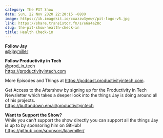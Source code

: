 ```yaml
---
category: The PIT Show
date: Sun, 22 Nov 2020 22:20:15 -0800
image: https://ik.imagekit.io/cxazzw3yew//pit-logo-v5.jpg
link: https://share.transistor.fm/s/e6a4a28c
slug: the-pit-show-health-check-in
title: Health Check-in
---
```


<p><strong>Follow Jay</strong><br /><a href="https://twitter.com/kjaymiller">@kjaymiller</a></p><p><strong>Follow Productivity in Tech</strong><br /><a href="https://twitter.com/prod_in_tech">@prod_in_tech</a><br /><a href="https://productivityintech.com/">https://productivityintech.com</a></p><p>More Episodes and Things at <a href="https://podcast.productivityintech.com/">https://podcast.productivityintech.com</a>.</p><p>Get Access to the Aftershow by signing up for the Productivity in Tech Newsletter which takes a deeper look into the things Jay is doing around all of his projects.<br /><a href="https://buttondown.email/productivityintech">https://buttondown.email/productivityintech</a></p><p><strong>Want to Support the Show?</strong><br />While you can't support the show directly you can support all the things Jay is up to by sponsoring him on GitHub!<br /><a href="https://github.com/sponsors/kjaymiller/">https://github.com/sponsors/kjaymiller/</a></p>